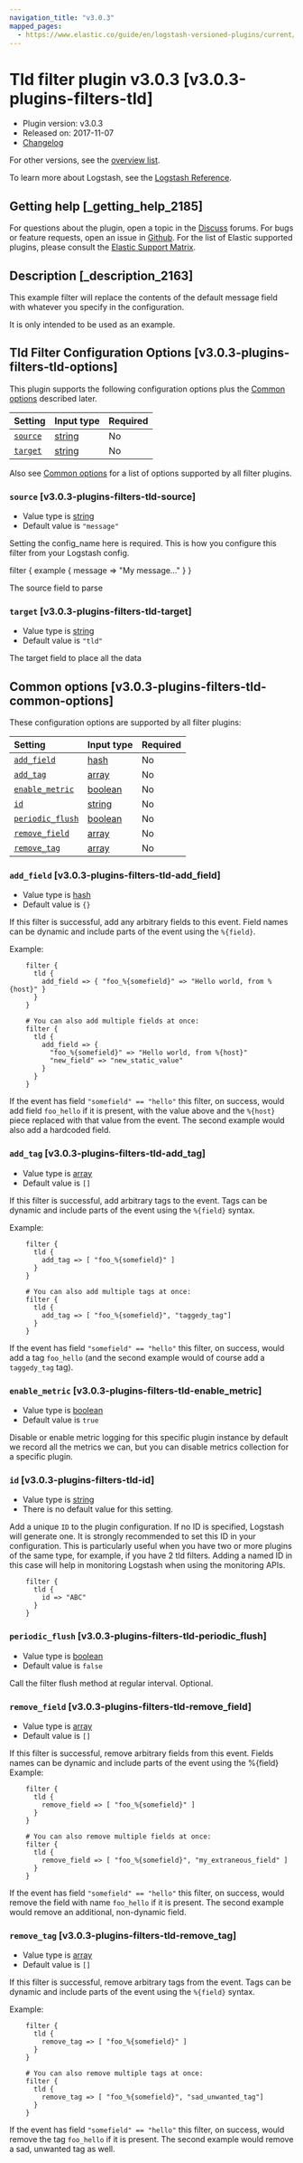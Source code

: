 ```yaml
---
navigation_title: "v3.0.3"
mapped_pages:
  - https://www.elastic.co/guide/en/logstash-versioned-plugins/current/v3.0.3-plugins-filters-tld.html
---
```


# Tld filter plugin v3.0.3 [v3.0.3-plugins-filters-tld]

* Plugin version: v3.0.3
* Released on: 2017-11-07
* [Changelog](https://github.com/logstash-plugins/logstash-filter-tld/blob/v3.0.3/CHANGELOG.md)

For other versions, see the [overview list](filter-tld-index.md).

To learn more about Logstash, see the [Logstash Reference](https://www.elastic.co/guide/en/logstash/current/index.html).

## Getting help [_getting_help_2185]

For questions about the plugin, open a topic in the [Discuss](http://discuss.elastic.co) forums. For bugs or feature requests, open an issue in [Github](https://github.com/logstash-plugins/logstash-filter-tld). For the list of Elastic supported plugins, please consult the [Elastic Support Matrix](https://www.elastic.co/support/matrix#matrix_logstash_plugins).

## Description [_description_2163]

This example filter will replace the contents of the default message field with whatever you specify in the configuration.

It is only intended to be used as an example.

## Tld Filter Configuration Options [v3.0.3-plugins-filters-tld-options]

This plugin supports the following configuration options plus the [Common options](v3-0-3-plugins-filters-tld.md#v3.0.3-plugins-filters-tld-common-options) described later.

| Setting | Input type | Required |
| :- | :- | :- |
| [`source`](v3-0-3-plugins-filters-tld.md#v3.0.3-plugins-filters-tld-source) | [string](/lsr/value-types.md#string) | No |
| [`target`](v3-0-3-plugins-filters-tld.md#v3.0.3-plugins-filters-tld-target) | [string](/lsr/value-types.md#string) | No |

Also see [Common options](v3-0-3-plugins-filters-tld.md#v3.0.3-plugins-filters-tld-common-options) for a list of options supported by all filter plugins.

### `source` [v3.0.3-plugins-filters-tld-source]

* Value type is [string](/lsr/value-types.md#string)
* Default value is `"message"`

Setting the config\_name here is required. This is how you configure this filter from your Logstash config.

filter { example { message ⇒ "My message…" } }

The source field to parse

### `target` [v3.0.3-plugins-filters-tld-target]

* Value type is [string](/lsr/value-types.md#string)
* Default value is `"tld"`

The target field to place all the data

## Common options [v3.0.3-plugins-filters-tld-common-options]

These configuration options are supported by all filter plugins:

| Setting | Input type | Required |
| :- | :- | :- |
| [`add_field`](v3-0-3-plugins-filters-tld.md#v3.0.3-plugins-filters-tld-add_field) | [hash](/lsr/value-types.md#hash) | No |
| [`add_tag`](v3-0-3-plugins-filters-tld.md#v3.0.3-plugins-filters-tld-add_tag) | [array](/lsr/value-types.md#array) | No |
| [`enable_metric`](v3-0-3-plugins-filters-tld.md#v3.0.3-plugins-filters-tld-enable_metric) | [boolean](/lsr/value-types.md#boolean) | No |
| [`id`](v3-0-3-plugins-filters-tld.md#v3.0.3-plugins-filters-tld-id) | [string](/lsr/value-types.md#string) | No |
| [`periodic_flush`](v3-0-3-plugins-filters-tld.md#v3.0.3-plugins-filters-tld-periodic_flush) | [boolean](/lsr/value-types.md#boolean) | No |
| [`remove_field`](v3-0-3-plugins-filters-tld.md#v3.0.3-plugins-filters-tld-remove_field) | [array](/lsr/value-types.md#array) | No |
| [`remove_tag`](v3-0-3-plugins-filters-tld.md#v3.0.3-plugins-filters-tld-remove_tag) | [array](/lsr/value-types.md#array) | No |

### `add_field` [v3.0.3-plugins-filters-tld-add_field]

* Value type is [hash](/lsr/value-types.md#hash)
* Default value is `{}`

If this filter is successful, add any arbitrary fields to this event. Field names can be dynamic and include parts of the event using the `%{field}`.

Example:

```
    filter {
      tld {
        add_field => { "foo_%{somefield}" => "Hello world, from %{host}" }
      }
    }
```

```
    # You can also add multiple fields at once:
    filter {
      tld {
        add_field => {
          "foo_%{somefield}" => "Hello world, from %{host}"
          "new_field" => "new_static_value"
        }
      }
    }
```

If the event has field `"somefield" == "hello"` this filter, on success, would add field `foo_hello` if it is present, with the value above and the `%{host}` piece replaced with that value from the event. The second example would also add a hardcoded field.

### `add_tag` [v3.0.3-plugins-filters-tld-add_tag]

* Value type is [array](/lsr/value-types.md#array)
* Default value is `[]`

If this filter is successful, add arbitrary tags to the event. Tags can be dynamic and include parts of the event using the `%{field}` syntax.

Example:

```
    filter {
      tld {
        add_tag => [ "foo_%{somefield}" ]
      }
    }
```

```
    # You can also add multiple tags at once:
    filter {
      tld {
        add_tag => [ "foo_%{somefield}", "taggedy_tag"]
      }
    }
```

If the event has field `"somefield" == "hello"` this filter, on success, would add a tag `foo_hello` (and the second example would of course add a `taggedy_tag` tag).

### `enable_metric` [v3.0.3-plugins-filters-tld-enable_metric]

* Value type is [boolean](/lsr/value-types.md#boolean)
* Default value is `true`

Disable or enable metric logging for this specific plugin instance by default we record all the metrics we can, but you can disable metrics collection for a specific plugin.

### `id` [v3.0.3-plugins-filters-tld-id]

* Value type is [string](/lsr/value-types.md#string)
* There is no default value for this setting.

Add a unique `ID` to the plugin configuration. If no ID is specified, Logstash will generate one. It is strongly recommended to set this ID in your configuration. This is particularly useful when you have two or more plugins of the same type, for example, if you have 2 tld filters. Adding a named ID in this case will help in monitoring Logstash when using the monitoring APIs.

```
    filter {
      tld {
        id => "ABC"
      }
    }
```

### `periodic_flush` [v3.0.3-plugins-filters-tld-periodic_flush]

* Value type is [boolean](/lsr/value-types.md#boolean)
* Default value is `false`

Call the filter flush method at regular interval. Optional.

### `remove_field` [v3.0.3-plugins-filters-tld-remove_field]

* Value type is [array](/lsr/value-types.md#array)
* Default value is `[]`

If this filter is successful, remove arbitrary fields from this event. Fields names can be dynamic and include parts of the event using the %{field} Example:

```
    filter {
      tld {
        remove_field => [ "foo_%{somefield}" ]
      }
    }
```

```
    # You can also remove multiple fields at once:
    filter {
      tld {
        remove_field => [ "foo_%{somefield}", "my_extraneous_field" ]
      }
    }
```

If the event has field `"somefield" == "hello"` this filter, on success, would remove the field with name `foo_hello` if it is present. The second example would remove an additional, non-dynamic field.

### `remove_tag` [v3.0.3-plugins-filters-tld-remove_tag]

* Value type is [array](/lsr/value-types.md#array)
* Default value is `[]`

If this filter is successful, remove arbitrary tags from the event. Tags can be dynamic and include parts of the event using the `%{field}` syntax.

Example:

```
    filter {
      tld {
        remove_tag => [ "foo_%{somefield}" ]
      }
    }
```

```
    # You can also remove multiple tags at once:
    filter {
      tld {
        remove_tag => [ "foo_%{somefield}", "sad_unwanted_tag"]
      }
    }
```

If the event has field `"somefield" == "hello"` this filter, on success, would remove the tag `foo_hello` if it is present. The second example would remove a sad, unwanted tag as well.
